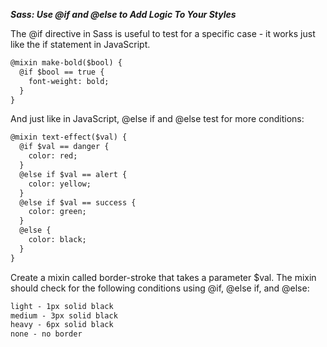 ***Sass: Use @if and @else to Add Logic To Your Styles***

The @if directive in Sass is useful to test for a specific case - it works just like the if statement in JavaScript.

```html
@mixin make-bold($bool) {
  @if $bool == true {
    font-weight: bold;
  }
}
```

And just like in JavaScript, @else if and @else test for more conditions:

```html
@mixin text-effect($val) {
  @if $val == danger {
    color: red;
  }
  @else if $val == alert {
    color: yellow;
  }
  @else if $val == success {
    color: green;
  }
  @else {
    color: black;
  }
}
```

Create a mixin called border-stroke that takes a parameter $val. The mixin should check for the following conditions using @if, @else if, and @else:

```html
light - 1px solid black
medium - 3px solid black
heavy - 6px solid black
none - no border
```
